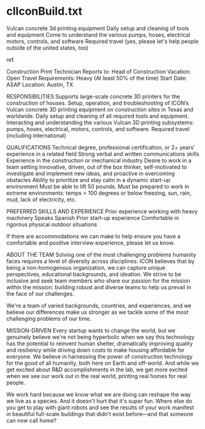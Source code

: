 
# clIconBuild.txt
Vulcan concrete 3d printing equipment
Daily setup and cleaning of tools and equipment
Come to understand the various pumps, hoses, electrical motors, controls, and software
Required travel (yes, please let's help people outside of the united states, too)


ref.

Construction Print Technician
Reports to: Head of Construction
Vacation: Open
Travel Requirements: Heavy (At least 50% of the time)
Start Date: ASAP
Location: Austin, TX

RESPONSIBILITIES
Supports large-scale concrete 3D printers for the construction of houses.
Setup, operation, and troubleshooting of ICON’s Vulcan concrete 3D printing equipment on construction sites in Texas and worldwide.
Daily setup and cleaning of all required tools and equipment.
Interacting and understanding the various Vulcan 3D printing subsystems: pumps, hoses, electrical, motors, controls, and software.
Required travel (including international)

QUALIFICATIONS
Technical degree, professional certification, or 2+ years’ experience in a related field
Strong verbal and written communications skills
Experience in the construction or mechanical industry 
Desire to work in a team setting
Innovative, driven, out of the box thinker, self-motivated to investigate and implement new ideas, and proactive in overcoming obstacles
Ability to prioritize and stay calm in a dynamic start-up environment
Must be able to lift 50 pounds.
Must be prepared to work in extreme environments: temps > 100 degrees or below freezing, sun, rain, mud, lack of electricity, etc.

PREFERRED SKILLS AND EXPERIENCE
Prior experience working with heavy machinery 
Speaks Spanish
Prior start-up experience
Comfortable in rigorous physical outdoor situations

If there are accommodations we can make to help ensure you have a comfortable and positive interview experience, please let us know.

ABOUT THE TEAM
Solving one of the most challenging problems humanity faces requires a level of diversity across disciplines. ICON believes that by being a non-homogenous organization, we can capture unique perspectives, educational backgrounds, and ideation. We strive to be inclusive and seek team members who share our passion for the mission within the mission: building robust and diverse teams to help us prevail in the face of our challenges. 

We're a team of varied backgrounds, countries, and experiences, and we believe our differences make us stronger as we tackle some of the most challenging problems of our time.

MISSION-DRIVEN
Every startup wants to change the world, but we genuinely believe we're not being hyperbolic when we say this technology has the potential to reinvent human shelter, dramatically improving quality and resiliency while driving down costs to make housing affordable for everyone. We believe in harnessing the power of construction technology for the good of all humanity, both here on Earth and off-world. And while we get excited about R&D accomplishments in the lab, we get more excited when we see our work out in the real world, printing real homes for real people.

We work hard because we know what we are doing can reshape the way we live as a species. And it doesn't hurt that it's super fun. Where else do you get to play with giant robots and see the results of your work manifest in beautiful full-scale buildings that didn't exist before—and that someone can now call home?
